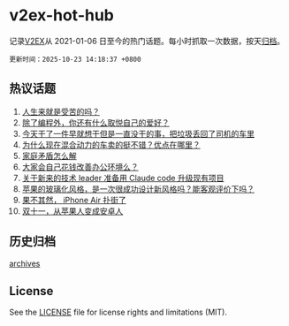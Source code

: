 # v2ex-hot-hub

 记录[V2EX](https://www.v2ex.com/)从 2021-01-06 日至今的热门话题。每小时抓取一次数据，按天[归档](archives)。

`更新时间：2025-10-23 14:18:37 +0800`

## 热议话题

1. [人生来就是受苦的吗？](https://www.v2ex.com/t/1167741)
1. [除了编程外，你还有什么取悦自己的爱好？](https://www.v2ex.com/t/1167646)
1. [今天干了一件早就想干但是一直没干的事，把垃圾丢回了司机的车里](https://www.v2ex.com/t/1167746)
1. [为什么现在混合动力的车卖的挺不错？优点在哪里？](https://www.v2ex.com/t/1167696)
1. [家庭矛盾怎么解](https://www.v2ex.com/t/1167633)
1. [大家会自己花钱改善办公环境么？](https://www.v2ex.com/t/1167605)
1. [关于新来的技术 leader 准备用 Claude code 升级现有项目](https://www.v2ex.com/t/1167789)
1. [苹果的玻璃化风格，是一次很成功设计新风格吗？能客观评价下吗？](https://www.v2ex.com/t/1167680)
1. [果不其然， iPhone Air 扑街了](https://www.v2ex.com/t/1167722)
1. [双十一，从苹果人变成安卓人](https://www.v2ex.com/t/1167757)

## 历史归档

[archives](archives)

## License

See the [LICENSE](LICENSE) file for license rights and limitations (MIT).
